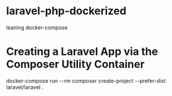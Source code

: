 # laravel-php-dockerized
leaning docker-compose

# Creating a Laravel App via the Composer Utility Container
docker-compose run --rm composer create-project --prefer-dist laravel/laravel .

